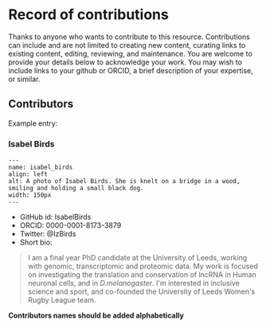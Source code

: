 # Record of contributions

Thanks to anyone who wants to contribute to this resource.
Contributions can include and are not limited to creating new content, curating links to existing content, editing, reviewing, and maintenance.
You are welcome to provide your details below to acknowledge your work.
You may wish to include links to your github or ORCID, a brief description of your expertise, or similar.

## Contributors

Example entry:

### Isabel Birds

```{figure} ../assets/images/Contributor_images/isabel_birds.png
---
name: isabel_birds
align: left
alt: A photo of Isabel Birds. She is knelt on a bridge in a wood, smiling and holding a small black dog.
width: 150px
---
```

* GitHub id: IsabelBirds
* ORCID: 0000-0001-8173-3879
* Twitter: @IzBirds
* Short bio:

> I am a final year PhD candidate at the University of Leeds, working with genomic, transcriptomic and proteomic data.
> My work is focused on investigating the translation and conservation of lncRNA in Human neuronal cells, and in *D.melanogaster*.
> I'm interested in inclusive science and sport, and co-founded the University of Leeds Women's Rugby League team.

**Contributors names should be added alphabetically**
